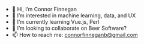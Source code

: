 - 👋 Hi, I’m Connor Finnegan
- 👀 I’m interested in machine learning, data, and UX
- 🌱 I’m currently learning Vue.js, Perl
- 💞️ I’m looking to collaborate on Beer Software?
- 📫 How to reach me: connorfinneganb@gmail.com

<!---
finneg23/finneg23 is a ✨ special ✨ repository because its `README.md` (this file) appears on your GitHub profile.
You can click the Preview link to take a look at your changes.
--->
